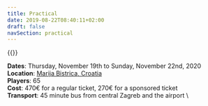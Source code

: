 ```yaml
---
title: Practical
date: 2019-08-22T08:40:11+02:00
draft: false
navSection: practical
---
```


{{<signupbutton>}}

**Dates**: Thursday, November 19th to Sunday, November 22nd, 2020 \
**Location**: [Marija Bistrica, Croatia](location) \
**Players**: 65 \
**Cost**: 470€ for a regular ticket, 270€ for a sponsored ticket \
**Transport**: 45 minute bus from central Zagreb and the airport \
